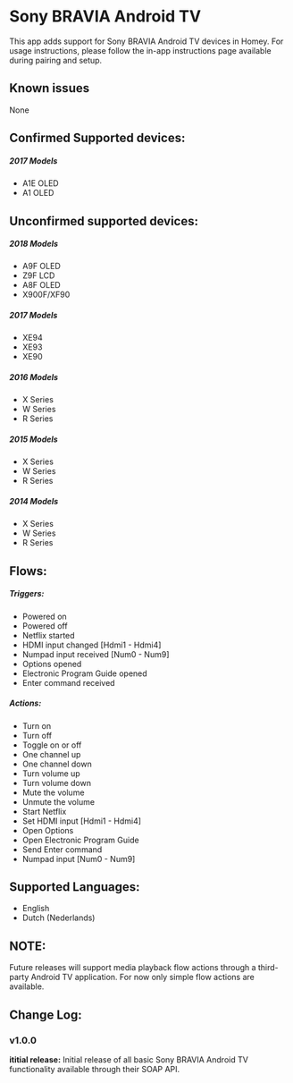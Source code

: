 # Sony BRAVIA Android TV
This app adds support for Sony BRAVIA Android TV devices in Homey. For usage instructions, please follow the in-app instructions page available during pairing and setup.

## Known issues
None

## Confirmed Supported devices:
##### 2017 Models
* A1E OLED
* A1 OLED

## Unconfirmed supported devices:
##### 2018 Models
* A9F OLED
* Z9F LCD
* A8F OLED
* X900F/XF90

##### 2017 Models
* XE94
* XE93
* XE90

##### 2016 Models
* X Series
* W Series
* R Series

##### 2015 Models
* X Series
* W Series
* R Series

##### 2014 Models
* X Series
* W Series
* R Series

## Flows:

##### Triggers:
- Powered on
- Powered off
- Netflix started
- HDMI input changed [Hdmi1 - Hdmi4]
- Numpad input received [Num0 - Num9]
- Options opened
- Electronic Program Guide opened
- Enter command received

##### Actions:
- Turn on
- Turn off
- Toggle on or off
- One channel up
- One channel down
- Turn volume up
- Turn volume down
- Mute the volume
- Unmute the volume
- Start Netflix
- Set HDMI input [Hdmi1 - Hdmi4]
- Open Options
- Open Electronic Program Guide
- Send Enter command
- Numpad input [Num0 - Num9]

## Supported Languages:
* English
* Dutch (Nederlands)

## NOTE:
Future releases will support media playback flow actions through a third-party Android TV application. For now only simple flow actions are available.

## Change Log:

### v1.0.0
**ititial release:**
Initial release of all basic Sony BRAVIA Android TV functionality available through their SOAP API.
